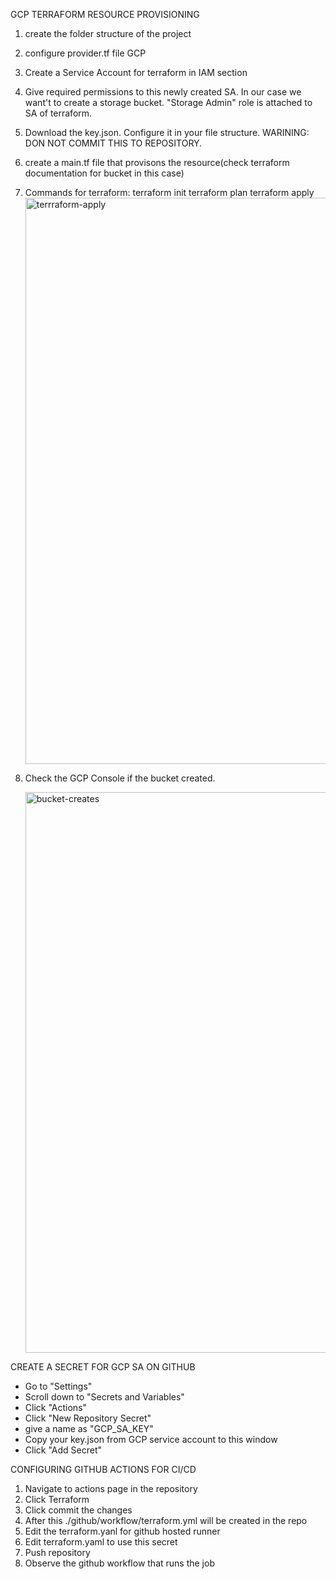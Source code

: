 GCP TERRAFORM RESOURCE PROVISIONING

1) create the folder structure of the project
2) configure provider.tf file GCP
3) Create a Service Account for terraform in IAM section
4) Give required permissions to this newly created SA. In our case we want't to create a storage bucket. "Storage Admin" role is attached to SA of terraform.
5) Download the key.json. Configure it in your file structure. WARINING: DON NOT COMMIT THIS TO REPOSITORY.  
5) create a main.tf file that provisons the resource(check terraform documentation for bucket in this case)
6) Commands for terraform:
                      terraform init
                      terraform plan 
                      terraform apply
          <img width="1397" height="906" alt="terrraform-apply" src="https://github.com/user-attachments/assets/8ccb176f-ab0e-4bac-90a2-05db74667381" />

7) Check the GCP Console if the bucket created.

   <img width="1913" height="897" alt="bucket-creates" src="https://github.com/user-attachments/assets/5242ae3c-c82c-4285-8dba-567cabf5cee7" />


CREATE A SECRET FOR GCP SA ON GITHUB 
   - Go to "Settings" 
   - Scroll down to "Secrets and Variables"
   - Click "Actions"
   - Click "New Repository Secret"
   - give a name as "GCP_SA_KEY"
   - Copy your key.json from GCP service account to this window
   - Click "Add Secret"

CONFIGURING GITHUB ACTIONS FOR CI/CD
1) Navigate to actions page in the repository
2) Click Terraform
3) Click commit the changes
4) After this ./github/workflow/terraform.yml will be created in the repo
5) Edit the terraform.yanl for github hosted runner
6) Edit terraform.yaml to use this secret
7) Push repository 
8) Observe the github workflow that runs the job
